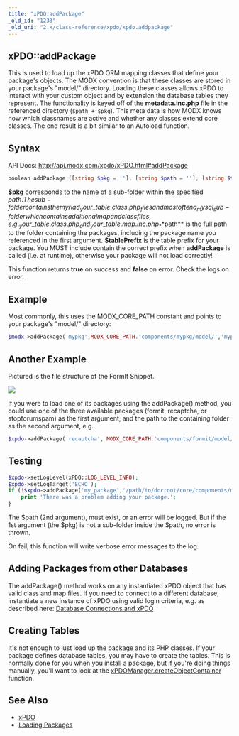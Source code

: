 ```yaml
---
title: "xPDO.addPackage"
_old_id: "1233"
_old_uri: "2.x/class-reference/xpdo/xpdo.addpackage"
---
```


## xPDO::addPackage

 This is used to load up the xPDO ORM mapping classes that define your package's objects. The MODX convention is that these classes are stored in your package's "model/" directory. Loading these classes allows xPDO to interact with your custom object and by extension the database tables they represent. The functionality is keyed off of the **metadata.inc.php** file in the referenced directory (`$path + $pkg`). This meta data is how MODX knows how which classnames are active and whether any classes extend core classes. The end result is a bit similar to an Autoload function.

## Syntax

 API Docs: <http://api.modx.com/xpdo/xPDO.html#addPackage>

``` php
boolean addPackage ([string $pkg = ''], [string $path = ''], [string $tablePrefix = ''])
```

 **$pkg** corresponds to the name of a sub-folder within the specified $path. The sub-folder contains the myriad _your\_table.class.php_ files and most often a _mysql_ sub-folder which contains additional map and class files, e.g. _your\_table.class.php_ and _your\_table.map.inc.php_
**$path** is the full path to the folder containing the packages, including the package name you referenced in the first argument.
**$tablePrefix** is the table prefix for your package. You MUST include contain the correct prefix when **addPackage** is called (i.e. at runtime), otherwise your package will not load correctly!

 This function returns **true** on success and **false** on error. Check the logs on error.

## Example

 Most commonly, this uses the MODX\_CORE\_PATH constant and points to your package's "model/" directory:

``` php
$modx->addPackage('mypkg',MODX_CORE_PATH.'components/mypkg/model/','mypkg_');
```

## Another Example

 Pictured is the file structure of the FormIt Snippet.

 ![](/download/attachments/12615848/Path_to_models.jpg)

 If you were to load one of its packages using the addPackage() method, you could use one of the three available packages (formit, recaptcha, or stopforumspam) as the first argument, and the path to the containing folder as the second argument, e.g.

``` php
$xpdo->addPackage('recaptcha', MODX_CORE_PATH.'components/formit/model/');
```

## Testing

``` php
$xpdo->setLogLevel(xPDO::LOG_LEVEL_INFO);
$xpdo->setLogTarget('ECHO');
if (!$xpdo->addPackage('my_package','/path/to/docroot/core/components/my_package/model/','pkg_')) {
    print 'There was a problem adding your package.';
}
```

 The $path (2nd argument), must exist, or an error will be logged. But if the 1st argument (the $pkg) is not a sub-folder inside the $path, no error is thrown.

 On fail, this function will write verbose error messages to the log.

## Adding Packages from other Databases

 The addPackage() method works on any instantiated xPDO object that has valid class and map files. If you need to connect to a different database, instantiate a new instance of xPDO using valid login criteria, e.g. as described here: [Database Connections and xPDO](extending-modx/xpdo/create-xpdo-instance/connections "Database Connections and xPDO")

## Creating Tables

 It's not enough to just load up the package and its PHP classes. If your package defines database tables, you may have to create the tables. This is normally done for you when you install a package, but if you're doing things manually, you'll want to look at the [xPDOManager.createObjectContainer](extending-modx/xpdo/class-reference/xpdomanager/xpdomanager.createobjectcontainer "xPDOManager.createObjectContainer") function.

## See Also

- [xPDO](extending-modx/xpdo "xPDO")
- [Loading Packages](extending-modx/xpdo/custom-models/loading-package "Loading Packages")
